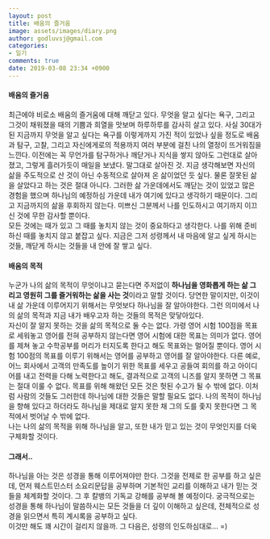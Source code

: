 ```yaml
---
layout: post
title: 배움의 즐거움
image: assets/images/diary.png
author: godluvsj@gmail.com
categories:
- 일기
comments: true
date: 2019-03-08 23:34 +0900
---
```

#### 배움의 즐거움
최근에야 비로소 배움의 즐거움에 대해 깨닫고 있다. 무엇을 알고 싶다는 욕구, 그리고 그것이 채워졌을 때의 기쁨과 희열을 맛보며 하루하루를 감사히 살고 있다. 사실 30대가 된 지금까지 무엇을 알고 싶다는 욕구를 이렇게까지 가진 적이 있었나 싶을 정도로 배움과 탐구, 고찰, 그리고 자신에게로의 적용까지 여러 부분에 걸친 나의 열정이 뜨거워짐을 느낀다. 이전에는 꼭 무언가를 탐구하거나 깨닫거나 지식을 쌓지 않아도 그런대로 살아졌고, 그렇게 흘러가듯이 매일을 보냈다. 말그대로 살아진 것. 지금 생각해보면 자신의 삶을 주도적으로 산 것이 아닌 수동적으로 살아져 온 삶이었던 듯 싶다. 물론 잘못된 삶을 살았다고 하는 것은 절대 아니다. 그러한 삶 가운데에서도 깨닫는 것이 있었고 많은 경험을 했으며 하나님의 예정하심 가운데 내가 여기에 있다고 생각하기 때문이다. 그리고 지금까지의 삶을 후회하지 않는다. 미쁘신 그분께서 나를 인도하시고 여기까지 이끄신 것에 무한 감사할 뿐이다.  
모든 것에는 때가 있고 그 때를 놓치지 않는 것이 중요하다고 생각한다. 나를 위해 준비하신 때를 놓치지 않고 붙잡고 싶다. 지금은 그저 성령께서 내 마음에 알고 싶게 하시는 것들, 깨닫게 하시는 것들을 내 안에 잘 쌓고 싶다.

#### 배움의 목적
누군가 나의 삶의 목적이 무엇이냐고 묻는다면 주저없이 **하나님을 영화롭게 하는 삶 그리고 영원히 그를 즐거워하는 삶을 사는 것**이라고 말할 것이다. 당연한 말이지만, 이것이 내 삶 가운데 이루어지기 위해서는 무엇보다 하나님을 잘 알아야한다. 그런 의미에서 나의 삶의 목적과 지금 내가 배우고자 하는 것들의 목적은 맞닿아있다.  
자신이 잘 알지 못하는 것을 삶의 목적으로 둘 수는 없다. 가령 영어 시험 100점을 목표로 세워놓고 영어를 전혀 공부하지 않는다면 영어 시험에 대한 목표는 의미가 없다. 영어를 제쳐 놓고 수학공부를 머리가 터지도록 한다고 해도 목표와는 멀어질 뿐이다. 영어 시험 100점의 목표를 이루기 위해서는 영어를 공부하고 영어를 잘 알아야한다. 다른 예로, 어느 회사에서 고객의 만족도를 높이기 위한 목표를 세우고 공들여 회의를 하고 아이디어를 내고 전력을 다해 노력한다고 해도, 결과적으로 고객의 니즈를 알지 못하면 그 목표는 절대 이룰 수 없다. 목표를 위해 해왔던 모든 것은 헛된 수고가 될 수 밖에 없다. 이처럼 사람의 것들도 그러한데 하나님에 대한 것들은 말할 필요도 없다. 나의 목적이 하나님을 향해 있다고 하더라도 하나님을 제대로 알지 못한 채 그의 도를 좇지 못한다면 그 목적에서 벗어날 수 밖에 없다.  
나는 나의 삶의 목적을 위해 하나님을 알고, 또한 내가 믿고 있는 것이 무엇인지를 더욱 구체화할 것이다.

#### 그래서..
하나님을 아는 것은 성경을 통해 이루어져야만 한다. 그것을 전제로 한 공부를 하고 싶은데, 먼저 웨스트민스터 소요리문답을 공부하며 기본적인 교리를 이해하고 내가 믿는 것들을 체계화할 것이다. 그 후 칼뱅의 기독교 강해를 공부해 볼 예정이다.
궁극적으로는 성경을 통해 하나님이 말씀하시는 모든 것들을 더 깊이 이해하고 싶은데, 전체적으로 성경을 읽으면서 특히 계시록을 공부하고 싶다.  
이것만 해도 꽤 시간이 걸리지 않을까. 그 다음은, 성령의 인도하심대로... =)
